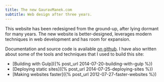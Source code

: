```yaml
---
title: The new GauravManek.com
subtitle: Web design after three years.
---
```

This website has been redesigned from the ground-up, after lying dormant for many years. The new website is better-designed, leverages modern techniques in web development and has room for expansion.

Documentation and source code is available [on github](https://github.com/gauravmm/gauravmanek.com/). I have also written about some of the tools and techniques that I used to build this site:

- [Building with Gulp]({% post_url 2014-07-20-building-with-gulp %})
- [Deploying static sites]({% post_url 2014-07-25-deploying-sites %})
- [Making websites faster]({% post_url 2012-07-27-faster-websites %})
